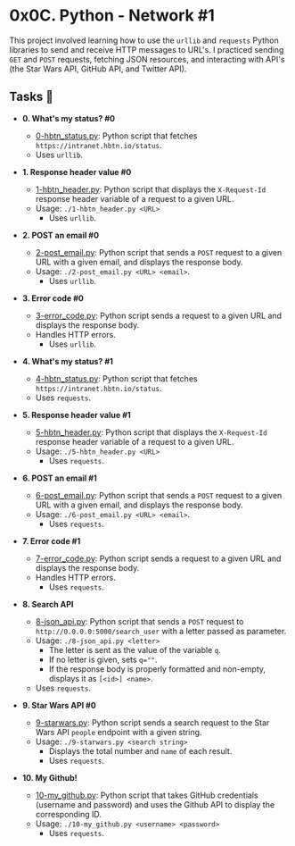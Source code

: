 # 0x0C. Python - Network #1
This project involved learning how to use the `urllib` and `requests` Python libraries to send and receive HTTP messages to URL's. I practiced sending `GET` and `POST` requests, fetching JSON resources, and interacting with API's (the Star Wars API, GitHub API, and Twitter API).

## Tasks  📃

-   **0. What's my status? #0**
    
    -   [0-hbtn_status.py](https://github.com/bdbaraban/holbertonschool-higher_level_programming/blob/master/0x11-python-network_1/0-hbtn_status.py): Python script that fetches  `https://intranet.hbtn.io/status`.
    -   Uses  `urllib`.
-   **1. Response header value #0**
    
    -   [1-hbtn_header.py](https://github.com/bdbaraban/holbertonschool-higher_level_programming/blob/master/0x11-python-network_1/1-hbtn_header.py): Python script that displays the  `X-Request-Id`  response header variable of a request to a given URL.
    -   Usage:  `./1-hbtn_header.py <URL>`
        -   Uses  `urllib`.
-   **2. POST an email #0**
    
    -   [2-post_email.py](https://github.com/bdbaraban/holbertonschool-higher_level_programming/blob/master/0x11-python-network_1/2-post_email.py): Python script that sends a  `POST`  request to a given URL with a given email, and displays the response body.
    -   Usage:  `./2-post_email.py <URL> <email>`.
        -   Uses  `urllib`.
-   **3. Error code #0**
    
    -   [3-error_code.py](https://github.com/bdbaraban/holbertonschool-higher_level_programming/blob/master/0x11-python-network_1/3-error_code.py): Python script sends a request to a given URL and displays the response body.
    -   Handles HTTP errors.
        -   Uses  `urllib`.
-   **4. What's my status? #1**
    
    -   [4-hbtn_status.py](https://github.com/bdbaraban/holbertonschool-higher_level_programming/blob/master/0x11-python-network_1/4-hbtn_status.py): Python script that fetches  `https://intranet.hbtn.io/status`.
    -   Uses  `requests`.
-   **5. Response header value #1**
    
    -   [5-hbtn_header.py](https://github.com/bdbaraban/holbertonschool-higher_level_programming/blob/master/0x11-python-network_1/5-hbtn_header.py): Python script that displays the  `X-Request-Id`  response header variable of a request to a given URL.
    -   Usage:  `./5-hbtn_header.py <URL>`
        -   Uses  `requests`.
-   **6. POST an email #1**
    
    -   [6-post_email.py](https://github.com/bdbaraban/holbertonschool-higher_level_programming/blob/master/0x11-python-network_1/6-post_email.py): Python script that sends a  `POST`  request to a given URL with a given email, and displays the response body.
    -   Usage:  `./6-post_email.py <URL> <email>`.
        -   Uses  `requests`.
-   **7. Error code #1**
    
    -   [7-error_code.py](https://github.com/bdbaraban/holbertonschool-higher_level_programming/blob/master/0x11-python-network_1/7-error_code.py): Python script sends a request to a given URL and displays the response body.
    -   Handles HTTP errors.
        -   Uses  `requests`.
-   **8. Search API**
    
    -   [8-json_api.py](https://github.com/bdbaraban/holbertonschool-higher_level_programming/blob/master/0x11-python-network_1/8-json_api.py): Python script that sends a  `POST`  request to  `http://0.0.0.0:5000/search_user`  with a letter passed as parameter.
    -   Usage:  `./8-json_api.py <letter>`
        -   The letter is sent as the value of the variable  `q`.
        -   If no letter is given, sets  `q=""`.
        -   If the response body is properly formatted and non-empty, displays it as  `[<id>] <name>`.
    -   Uses  `requests`.
-   **9. Star Wars API #0**
    
    -   [9-starwars.py](https://github.com/bdbaraban/holbertonschool-higher_level_programming/blob/master/0x11-python-network_1/9-starwars.py): Python script sends a search request to the Star Wars API  `people`  endpoint with a given string.
    -   Usage:  `./9-starwars.py <search string>`
        -   Displays the total number and  `name`  of each result.
        -   Uses  `requests`.
-   **10. My Github!**
    
    -   [10-my_github.py](https://github.com/bdbaraban/holbertonschool-higher_level_programming/blob/master/0x11-python-network_1/10-my_github.py): Python script that takes GitHub credentials (username and password) and uses the Github API to display the corresponding ID.
    -   Usage:  `./10-my_github.py <username> <password>`
        -   Uses  `requests`.